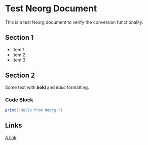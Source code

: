 # Test Neorg Document


This is a test Neorg document to verify the conversion functionality.


## Section 1


- Item 1
- Item 2
- Item 3


## Section 2


Some text with **bold** and _italic_ formatting.


### Code Block


```lua
print("Hello from Neorg!")
```


## Links


[A link](#linktosomewheremd)
